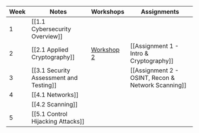 
| Week | Notes                                   | Workshops                                                                  | Assignments                                        |
| ---- | --------------------------------------- | -------------------------------------------------------------------------- | -------------------------------------------------- |
| 1    | [[1.1 Cybersecurity Overview]]          |                                                                            |                                                    |
| 2    | [[2.1 Applied Cryptography]]            | [Workshop 2](https://github.com/santiagosayshey/CF-S2-2024/tree/workshop1) | [[Assignment 1 - Intro & Cryptography]]            |
| 3    | [[3.1 Security Assessment and Testing]] |                                                                            | [[Assignment 2 - OSINT, Recon & Network Scanning]] |
| 4    | [[4.1 Networks]]                        |                                                                            |                                                    |
|      | [[4.2 Scanning]]                        |                                                                            |                                                    |
| 5    | [[5.1 Control Hijacking Attacks]]       |                                                                            |                                                    |
